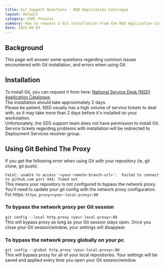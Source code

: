 ```yaml
---
title: Git Support Questions - NSD Application Catalogue
layout: default
category: ESDC Process
summary: How to request a Git installation from the NSD Application catalogue
date: 2023-02-03
---
```



## Background

This page will answer some questions regarding common issues encountered with Git installation, and errors when using Git.

## Installation

To install Git, you can request it from here: [National Service Desk (NSD) Application Catalogue](http://srmis-sigdi-iagent.prv/AppPortal/en/Home/Index/2).  
The installation should take approximately 2 days.  
Please be patient. NSD usually has a high volume of service tickets to deal with, so it may take more than 2 days before it's installed on your workstation.  
Unfortunately, the SDS support team does not have permission to install Git.  
Service tickets regarding problems with installation will be redirected to Deployment Services resolver group.

## Using Git Behind The Proxy

If you get the following error when using Git with your repository (ie, git clone, git push):

`Fatal: unable to access '<your-remote-branch-url>':  Failed to connect to github.com port 443: Timed out`  
This means your repository is not configured to bypass the network proxy.  
You'll need to update your git config with the network proxy configuration.  
For https: `https_proxy=<your-local-proxy>:80`

### To bypass the network proxy per Git session

`git config --local http.proxy <your-local-proxy>:80`  
This will bypass proxy as long as your Git session stays open. Once you close your Git session/window, your settings will disappear.

### To bypass the network proxy globally on your pc

`git config --global http.proxy <your-local-proxy>:80`  
This will bypass proxy for all of your local repositories. Your settings will be saved and applied every time you open your Git session/window.  
